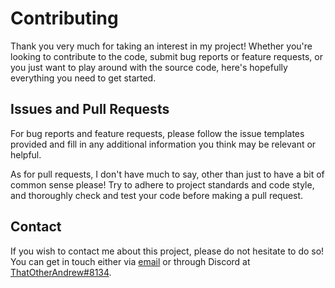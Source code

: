 # Contributing

Thank you very much for taking an interest in my project! Whether you're looking to contribute to the code, submit bug reports or feature requests, or you just want to play around with the source code, here's hopefully everything you need to get started.

## Issues and Pull Requests
For bug reports and feature requests, please follow the issue templates provided and fill in any additional information you think may be relevant or helpful.

As for pull requests, I don't have much to say, other than just to have a bit of common sense please! Try to adhere to project standards and code style, and thoroughly check and test your code before making a pull request.

## Contact
If you wish to contact me about this project, please do not hesitate to do so! You can get in touch either via [email](mailto:stroev.andrew@gmail.com) or through Discord at [ThatOtherAndrew#8134](https://discord.com/users/650459420635168769).
